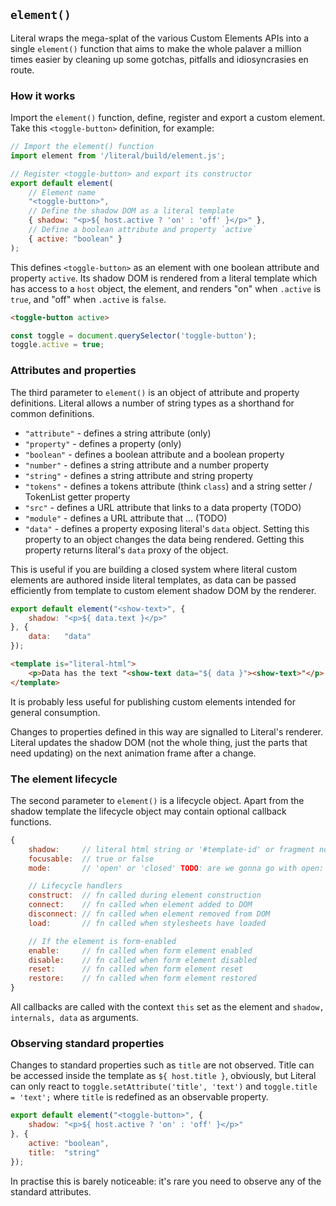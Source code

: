 
## `element()`

Literal wraps the mega-splat of the various Custom Elements APIs into a single
`element()` function that aims to make the whole palaver a million times easier
by cleaning up some gotchas, pitfalls and idiosyncrasies en route.

### How it works

Import the `element()` function, define, register and export a custom element.
Take this `<toggle-button>` definition, for example:

```js
// Import the element() function
import element from '/literal/build/element.js';

// Register <toggle-button> and export its constructor
export default element(
    // Element name
    "<toggle-button>",
    // Define the shadow DOM as a literal template
    { shadow: "<p>${ host.active ? 'on' : 'off' }</p>" },
    // Define a boolean attribute and property `active`
    { active: "boolean" }
);
```

This defines `<toggle-button>` as an element with one boolean attribute and
property `active`. Its shadow DOM is rendered from a literal template which has
access to a `host` object, the element, and renders "on" when `.active` is
`true`, and "off" when `.active` is `false`.

```html
<toggle-button active>
```

```js
const toggle = document.querySelector('toggle-button');
toggle.active = true;
```

### Attributes and properties

The third parameter to `element()` is an object of attribute and property
definitions. Literal allows a number of string types as a shorthand for common
definitions.

- `"attribute"` - defines a string attribute (only)
- `"property"` - defines a property (only)
- `"boolean"` - defines a boolean attribute and a boolean property
- `"number"` - defines a string attribute and a number property
- `"string"` - defines a string attribute and string property
- `"tokens"` - defines a tokens attribute (think `class`) and a string setter / TokenList getter property
- `"src"`    - defines a URL attribute that links to a data property (TODO)
- `"module"` - defines a URL attribute that ... (TODO)
- `"data"` - defines a property exposing literal's `data` object. Setting this
property to an object changes the data being rendered. Getting this property
returns literal's `data` proxy of the object.

This is useful if you are building a closed system where literal custom elements
are authored inside literal templates, as data can be passed efficiently from
template to custom element shadow DOM by the renderer.

```js
export default element("<show-text>", {
    shadow: "<p>${ data.text }</p>"
}, {
    data:   "data"
});
```

```html
<template is="literal-html">
    <p>Data has the text "<show-text data="${ data }"><show-text>"</p>
</template>
```

It is probably less useful for publishing custom elements intended for general
consumption.

Changes to properties defined in this way are signalled to Literal's renderer.
Literal updates the shadow DOM (not the whole thing, just the parts that need
updating) on the next animation frame after a change.


### The element lifecycle

The second parameter to `element()` is a lifecycle object. Apart from the shadow
template the lifecycle object may contain optional callback functions.

```js
{
    shadow:     // literal html string or '#template-id' or fragment node
    focusable:  // true or false
    mode:       // 'open' or 'closed' TODO: are we gonna go with open: true?

    // Lifecycle handlers
    construct:  // fn called during element construction
    connect:    // fn called when element added to DOM
    disconnect: // fn called when element removed from DOM
    load:       // fn called when stylesheets have loaded

    // If the element is form-enabled
    enable:     // fn called when form element enabled
    disable:    // fn called when form element disabled
    reset:      // fn called when form element reset
    restore:    // fn called when form element restored
}
```

All callbacks are called with the context `this` set as the element and
`shadow, internals, data` as arguments.


### Observing standard properties

Changes to standard properties such as `title` are not observed. Title can be
accessed inside the template as `${ host.title }`, obviously, but Literal can
only react to `toggle.setAttribute('title', 'text')` and `toggle.title = 'text';`
where `title` is redefined as an observable property.

```js
export default element("<toggle-button>", {
    shadow: "<p>${ host.active ? 'on' : 'off' }</p>"
}, {
    active: "boolean",
    title:  "string"
});
```

In practise this is barely noticeable: it's rare you need to observe any of the
standard attributes.

